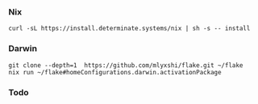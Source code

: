 ### Nix
```
curl -sL https://install.determinate.systems/nix | sh -s -- install
```

### Darwin
```
git clone --depth=1  https://github.com/mlyxshi/flake.git ~/flake
nix run ~/flake#homeConfigurations.darwin.activationPackage
```


### Todo